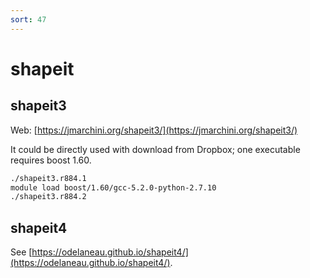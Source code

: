 ```yaml
---
sort: 47
---
```


# shapeit

## shapeit3

Web: [https://jmarchini.org/shapeit3/](https://jmarchini.org/shapeit3/)

It could be directly used with download from Dropbox; one executable requires boost 1.60.

```bash
./shapeit3.r884.1
module load boost/1.60/gcc-5.2.0-python-2.7.10
./shapeit3.r884.2
```

## shapeit4

See [https://odelaneau.github.io/shapeit4/](https://odelaneau.github.io/shapeit4/).
